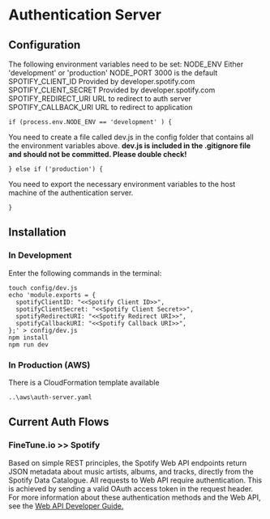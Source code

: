 # Authentication Server

## Configuration
The following environment variables need to be set:
NODE_ENV                Either 'development' or 'production'
NODE_PORT               3000 is the default
SPOTIFY_CLIENT_ID       Provided by developer.spotify.com
SPOTIFY_CLIENT_SECRET   Provided by developer.spotify.com
SPOTIFY_REDIRECT_URI    URL to redirect to auth server
SPOTIFY_CALLBACK_URI    URL to redirect to application

```
if (process.env.NODE_ENV == 'development' ) {
```

You need to create a file called dev.js in the config folder that contains all the environment variables above.
**dev.js is included in the .gitignore file and should not be committed.  Please double check!**

```
} else if ('production') {
```

You need to export the necessary environment variables to the host machine of the authentication server.

```
}
```

## Installation
### In Development
Enter the following commands in the terminal:
```
touch config/dev.js
echo 'module.exports = {
  spotifyClientID: "<<Spotify Client ID>>",
  spotifyClientSecret: "<<Spotify Client Secret>>",
  spotifyRedirectURI: "<<Spotify Redirect URI>>",
  spotifyCallbackURI: "<<Spotify Callback URI>>",
};' > config/dev.js
npm install
npm run dev
```

### In Production (AWS)
There is a CloudFormation template available
```
..\aws\auth-server.yaml
```

## Current Auth Flows
### FineTune.io >> Spotify
Based on simple REST principles, the Spotify Web API endpoints return JSON metadata about music artists, albums, and tracks, directly from the Spotify Data Catalogue.  All requests to Web API require authentication. This is achieved by sending a valid OAuth access token in the request header. For more information about these authentication methods and the Web API, see the [Web API Developer Guide.](https://developer.spotify.com/documentation/web-api/)


